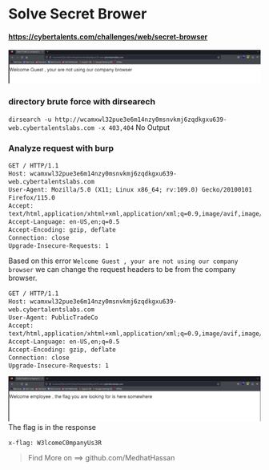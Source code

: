 # Solve Secret Brower
#### https://cybertalents.com/challenges/web/secret-browser

![alt text](images/image-1.png)

### directory brute force with dirsearech
`dirsearch -u http://wcamxwl32pue3e6m14nzy0msnvkmj6zqdkgxu639-web.cybertalentslabs.com -x 403,404`
No Output

### Analyze request with burp
```http
GET / HTTP/1.1
Host: wcamxwl32pue3e6m14nzy0msnvkmj6zqdkgxu639-web.cybertalentslabs.com
User-Agent: Mozilla/5.0 (X11; Linux x86_64; rv:109.0) Gecko/20100101 Firefox/115.0
Accept: text/html,application/xhtml+xml,application/xml;q=0.9,image/avif,image/webp,*/*;q=0.8
Accept-Language: en-US,en;q=0.5
Accept-Encoding: gzip, deflate
Connection: close
Upgrade-Insecure-Requests: 1
```
Based on this error `Welcome Guest , your are not using our company browser` we can change the request headers to be from the company browser.
```http
GET / HTTP/1.1
Host: wcamxwl32pue3e6m14nzy0msnvkmj6zqdkgxu639-web.cybertalentslabs.com
User-Agent: PublicTradeCo
Accept: text/html,application/xhtml+xml,application/xml;q=0.9,image/avif,image/webp,*/*;q=0.8
Accept-Language: en-US,en;q=0.5
Accept-Encoding: gzip, deflate
Connection: close
Upgrade-Insecure-Requests: 1

```
![alt text](images/image.png)
The flag is in the response 
```http
x-flag: W3lcomeC0mpanyUs3R
```

>Find More on ==> github.com/MedhatHassan 
